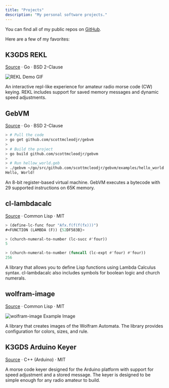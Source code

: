 ```yaml
---
title: "Projects"
description: "My personal software projects."
---
```


You can find all of my public repos on [GitHub](https://github.com/scottmcleodjr?tab=repositories).

Here are a few of my favorites:

## K3GDS REKL

[Source](https://github.com/scottmcleodjr/rekl) · Go · BSD 2-Clause

![REKL Demo GIF](/images/reklDemo.gif)

An interactive repl-like experience for amateur radio morse code (CW) keying. REKL includes support for saved memory messages and dynamic speed adjustments.

## GebVM

[Source](https://github.com/scottmcleodjr/gebvm) · Go · BSD 2-Clause

```sh
> # Pull the code
> go get github.com/scottmcleodjr/gebvm
>
> # Build the project
> go build github.com/scottmcleodjr/gebvm
>
> # Run hellow_world.geb
> ./gebvm ~/go/src/github.com/scottmcleodjr/gebvm/examples/hello_world.geb
Hello, World!
```

An 8-bit register-based virtual machine. GebVM executes a bytecode with 29 supported instructions on 65K memory.

## cl-lambdacalc

[Source](https://github.com/scottmcleodjr/cl-lambdacalc) · Common Lisp · MIT

```lisp
> (define-lc-func four "Afx.f(f(f(fx)))")
#<FUNCTION (LAMBDA (F)) {52DF583B}>

> (church-numeral-to-number (lc-succ #'four))
5

> (church-numeral-to-number (funcall (lc-expt #'four) #'four))
256
```

A library that allows you to define Lisp functions using Lambda Calculus syntax. cl-lambdacalc also includes symbols for boolean logic and church numerals.

## wolfram-image

[Source](https://github.com/scottmcleodjr/wolfram-image) · Common Lisp · MIT

![wolfram-image Example Image](/images/image-rule-150.png)

A library that creates images of the Wolfram Automata. The library provides configuration for colors, sizes, and rule.

## K3GDS Arduino Keyer

[Source](https://github.com/scottmcleodjr/k3gds_keyer) · C++ (Arduino) · MIT

A morse code keyer designed for the Arduino platform with support for speed adjustment and a stored message. The keyer is designed to be simple enough for any radio amateur to build.
